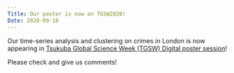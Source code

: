 ```yaml
---
Title: Our poster is now on TGSW2020!
Date: 2020-09-18
---
```


Our time-series analysis and clustering on crimes in London is now appearing in [Tsukuba Global Science Week (TGSW) Digital poster session](https://tgsw.tsukuba.ac.jp/en/poster/)!

Please check and give us comments!
